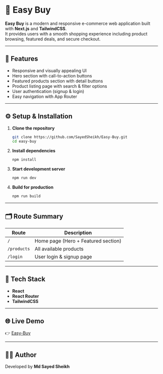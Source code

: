 # 🛒 Easy Buy

**Easy Buy** is a modern and responsive e-commerce web application built with **Next.js** and **TailwindCSS**.  
It provides users with a smooth shopping experience including product browsing, featured deals, and secure checkout.

---

## 🚀 Features

- Responsive and visually appealing UI
- Hero section with call-to-action buttons
- Featured products section with detail buttons
- Product listing page with search & filter options
- User authentication (signup & login)
- Easy navigation with App Router

---

## ⚙️ Setup & Installation

1. **Clone the repository**

   ```bash
   git clone https://github.com/SayedSheikh/Easy-Buy.git
   cd easy-buy
   ```

2. **Install dependencies**

   ```bash
   npm install
   ```

3. **Start development server**

   ```bash
   npm run dev
   ```

4. **Build for production**

   ```bash
   npm run build
   ```

---

## 🗂️ Route Summary

| Route       | Description                         |
| ----------- | ----------------------------------- |
| `/`         | Home page (Hero + Featured section) |
| `/products` | All available products              |
| `/login`    | User login & signup page            |

---

## 📌 Tech Stack

- **React**
- **React Router**
- **TailwindCSS**

---

## 🌐 Live Demo

👉 [Easy-Buy](https://easy-buy-black.vercel.app)

---

## 👨‍💻 Author

Developed by **Md Sayed Sheikh**
